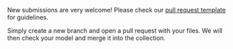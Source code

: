 New submissions are very welcome! Please check our [pull request template](.github/PULL_REQUEST_TEMPLATE/pull_request_template.md) for guidelines.

Simply create a new branch and open a pull request with your files. We will then check your model and merge it into the collection.
